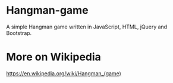 # Hangman-game
A simple Hangman game written in JavaScript, HTML, jQuery and Bootstrap.

# More on Wikipedia
https://en.wikipedia.org/wiki/Hangman_(game)
